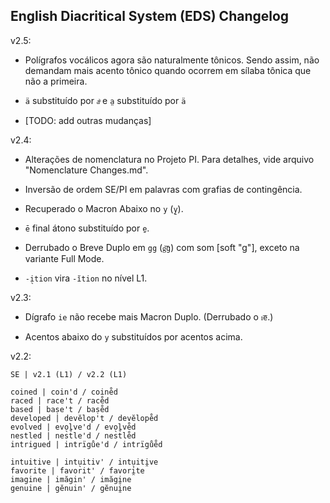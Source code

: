 ## English Diacritical System (EDS) Changelog

v2.5:

- Polígrafos vocálicos agora são naturalmente tônicos. Sendo assim, não demandam mais acento tônico quando ocorrem em sílaba tônica que não a primeira.

- `ä` substituído por `aͪ` e `a̤` substituído por `ä`

- [TODO: add outras mudanças]

v2.4:

- Alterações de nomenclatura no Projeto PI. Para detalhes, vide arquivo "Nomenclature Changes.md".

- Inversão de ordem SE/PI em palavras com grafias de contingência.

- Recuperado o Macron Abaixo no `y` (`y̱`).

- `ē` final átono substituído por `e̱`.

- Derrubado o Breve Duplo em `gg` (`g͝g`) com som [soft "g"], exceto na variante Full Mode.

- `-i̖tion` vira `-ĭtion` no nível L1.

v2.3:

- Dígrafo `ie` não recebe mais Macron Duplo. (Derrubado o `ı͞e`.)

- Acentos abaixo do `y` substituídos por acentos acima.

v2.2:

    SE | v2.1 (L1) / v2.2 (L1)

    coined | coin'd / coine̊d
    raced | race't / race̊d
    based | baṣe't / baṣe̊d
    developed | devĕlop't / devĕlope̊d
    evolved | evo̖lve'd / evo̖lve̊d
    nestled | nest̊le'd / nest̊le̊d
    intrigued | intrïgůe'd / intrïgůe̊d

    intuitive | intu̖itiv' / intu̖iti̯ve
    favorite | favorit' / favori̯te
    imagine | imăgin' / imăgi̯ne
    genuine | gĕnuin' / gĕnui̯ne
